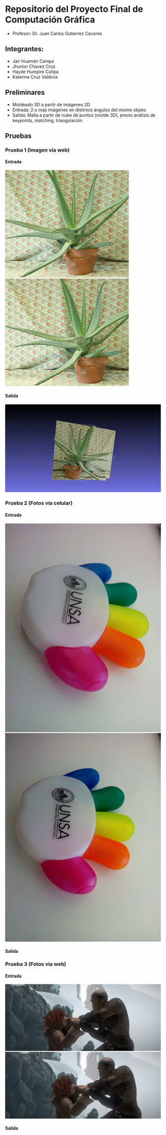# Repositorio del Proyecto Final de Computación Gráfica
 
- Profesor: 
Dr. Juan Carlos Gutierrez Caceres

## Integrantes:
- Jair Huamán Canqui
- Jhunior Chavez Cruz
- Hayde Humpire Cutipa
- Katerine Cruz Valdivia

## Preliminares
- Moldeado 3D a partir de imágenes 2D
- Entrada: 2 o más imágenes en distintos ángulos del mismo objeto
- Salida: Malla a partir de nube de puntos (molde 3D), previo análisis de keypoints, matching, triangulación

## Pruebas

### Prueba 1 (Imagen vía web)
#### Entrada
![bd_disponibles](Pruebas/bR5_opt.jpg)
![bd_disponibles](Pruebas/bL5_opt.jpg)

#### Salida
![](Resultados/plantita.gif) 

### Prueba 2 (Fotos vía celular)
#### Entrada
![bd_disponibles](Pruebas/bR3.jpg)
![bd_disponibles](Pruebas/bL3.jpg)

#### Salida

### Prueba 3 (Fotos vía web)
#### Entrada
![bd_disponibles](Pruebas/bR.jpg)
![bd_disponibles](Pruebas/bL.jpg)

#### Salida

